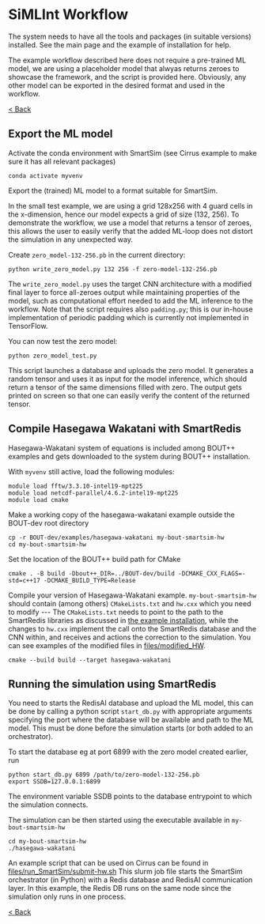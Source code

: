 # SiMLInt Workflow

The system needs to have all the tools and packages (in suitable versions) installed. See the main page and the example of installation for help. 

The example workflow described here does not require a pre-trained ML model, we are using a placeholder model that alwyas returns zeroes to showcase the framework, and the script is provided here. Obviously, any other model can be exported in the desired format and used in the workflow.

[< Back](./)

## Export the ML model

Activate the conda environment with SmartSim (see Cirrus example to make sure it has all relevant packages)
```
conda activate myvenv
```

Export the (trained) ML model to a format suitable for SmartSim. 

In the small test example, we are using a grid 128x256 with 4 guard cells in the x-dimension, hence our model expects a grid of size (132, 256). To demonstrate the workflow, we use a model that returns a tensor of zeroes, this allows the user to easily verify that the added ML-loop does not distort the simulation in any unexpected way. 

Create `zero_model-132-256.pb` in the current directory:
```
python write_zero_model.py 132 256 -f zero-model-132-256.pb
```

The `write_zero_model.py` uses the target CNN architecture with a modified final layer to force all-zeroes output while maintaining properties of the model, such as computational effort needed to add the ML inference to the workflow.
Note that the script requires also `padding.py`; this is our in-house implementation of periodic padding which is currently not implemented in TensorFlow.

You can now test the zero model:
```
python zero_model_test.py
```
This script launches a database and uploads the zero model. It generates a random tensor and uses it as input for the model inference, which should return a tensor of the same dimensions filled with zero. The output gets printed on screen so that one can easily verify the content of the returned tensor.

## Compile Hasegawa Wakatani with SmartRedis

Hasegawa-Wakatani system of equations is included among BOUT++ examples and gets downloaded to the system during BOUT++ installation.

With `myvenv` still active, load the following modules:
```
module load fftw/3.3.10-intel19-mpt225
module load netcdf-parallel/4.6.2-intel19-mpt225
module load cmake
```

Make a working copy of the hasegawa-wakatani example outside the BOUT-dev root directory
```
cp -r BOUT-dev/examples/hasegawa-wakatani my-bout-smartsim-hw
cd my-bout-smartsim-hw
```

Set the location of the BOUT++ build path for CMake
```
cmake . -B build -Dbout++_DIR=../BOUT-dev/build -DCMAKE_CXX_FLAGS=-std=c++17 -DCMAKE_BUILD_TYPE=Release
```

Compile your version of Hasegawa-Wakatani example. `my-bout-smartsim-hw` should contain (among others) `CMakeLists.txt` and `hw.cxx` which you need to modify --- The `CMakeLists.txt` needs to point to the path to the SmartRedis libraries as discussed in [the example installation](https://github.com/EPCCed/SiMLInt/blob/docs/docs/example-installation.md#build-smartredis-libraries), while the changes to `hw.cxx` implement the call onto the SmartRedis database and the CNN within, and receives and actions the correction to the simulation. You can see examples of the modified files in [files/modified_HW](https://github.com/EPCCed/SiMLInt/tree/docs/files/modified_HW).
```
cmake --build build --target hasegawa-wakatani
```

## Running the simulation using SmartRedis

You need to starts the RedisAI database and upload the ML model, this can be done by calling a python script `start_db.py` with appropriate arguments specifying the port where the database will be available and path to the ML model. 
This must be done before the simulation starts (or both added to an orchestrator).

To start the database eg at port 6899 with the zero model created earlier, run
```
python start_db.py 6899 /path/to/zero-model-132-256.pb
export SSDB=127.0.0.1:6899
```
The environment variable SSDB points to the database entrypoint to which the simulation connects.

The simulation can be then started using the executable available in `my-bout-smartsim-hw`
```
cd my-bout-smartsim-hw
./hasegawa-wakatani
```

An example script that can be used on Cirrus can be found in [files/run_SmartSim/submit-hw.sh](https://github.com/EPCCed/SiMLInt/blob/docs/files/run_SmartSim/submit-hw.sh)
This slurm job file starts the SmartSim orchestrator (in Python) with a Redis database and RedisAI communication layer.  In this example, the Redis DB runs on the same node since the simulation only runs in one process.

[< Back](./)
